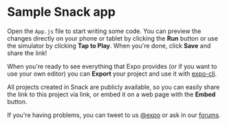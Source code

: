 # Sample Snack app

Open the `App.js` file to start writing some code. You can preview the changes directly on your phone or tablet by clicking the **Run** button or use the simulator by clicking **Tap to Play**. When you're done, click **Save** and share the link!

When you're ready to see everything that Expo provides (or if you want to use your own editor) you can **Export** your project and use it with [expo-cli](https://docs.expo.io/versions/latest/introduction/installation.html).

All projects created in Snack are publicly available, so you can easily share the link to this project via link, or embed it on a web page with the **Embed** button.

If you're having problems, you can tweet to us [@expo](https://twitter.com/expo) or ask in our [forums](https://forums.expo.io).

